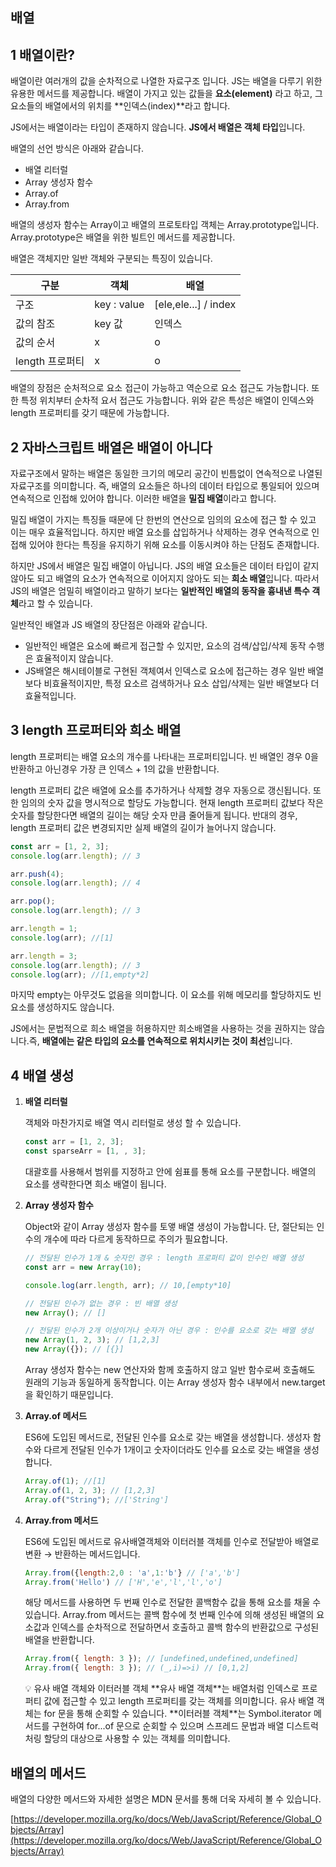 ## 배열

## 1 배열이란?

배열이란 여러개의 값을 순차적으로 나열한 자료구조 입니다. JS는 배열을 다루기 위한 유용한 메서드를 제공합니다. 배열이 가지고 있는 값들을 **요소(element)** 라고 하고, 그 요소들의 배열에서의 위치를 **인덱스(index)**라고 합니다.

JS에서는 배열이라는 타입이 존재하지 않습니다. **JS에서 배열은 객체 타입**입니다.

배열의 선언 방식은 아래와 같습니다.

-   배열 리터럴
-   Array 생성자 함수
-   Array.of
-   Array.from

배열의 생성자 함수는 Array이고 배열의 프로토타입 객체는 Array.prototype입니다. Array.prototype은 배열을 위한 빌트인 메서드를 제공합니다.

배열은 객체지만 일반 객체와 구분되는 특징이 있습니다.

| 구분            | 객체        | 배열                 |
| --------------- | ----------- | -------------------- |
| 구조            | key : value | [ele,ele...] / index |
| 값의 참조       | key 값      | 인덱스               |
| 값의 순서       | x           | o                    |
| length 프로퍼티 | x           | o                    |

배열의 장점은 순처적으로 요소 접근이 가능하고 역순으로 요소 접근도 가능합니다. 또한 특정 위치부터 순차적 요서 접근도 가능합니다. 위와 같은 특성은 배열이 인덱스와 length 프로퍼티를 갖기 때문에 가능합니다.

## 2 자바스크립트 배열은 배열이 아니다

자료구조에서 말하는 배열은 동일한 크기의 메모리 공간이 빈틈없이 연속적으로 나열된 자료구조를 의미합니다. 즉, 배열의 요소들은 하나의 데이터 타입으로 통일되어 있으며 연속적으로 인접해 있어야 합니다. 이러한 배열을 **밀집 배열**이라고 합니다.

밀집 배열이 가지는 특징들 때문에 단 한번의 연산으로 임의의 요소에 접근 할 수 있고 이는 매우 효율적입니다. 하지만 배열 요소를 삽입하거나 삭제하는 경우 연속적으로 인접해 있어야 한다는 특징을 유지하기 위해 요소를 이동시켜야 하는 단점도 존재합니다.

하지만 JS에서 배열은 밀집 배열이 아닙니다. JS의 배열 요소들은 데이터 타입이 같지 않아도 되고 배열의 요소가 연속적으로 이어지지 않아도 되는 **희소 배열**입니다. 따라서 JS의 배열은 엄밀히 배열이라고 말하기 보다는 **일반적인 배열의 동작을 흉내낸 특수 객체**라고 할 수 있습니다.

일반적인 배열과 JS 배열의 장단점은 아래와 같습니다.

-   일반적인 배열은 요소에 빠르게 접근할 수 있지만, 요소의 검색/삽입/삭제 동작 수행은 효율적이지 않습니다.
-   JS배열은 해시테이블로 구현된 객체여서 인덱스로 요소에 접근하는 경우 일반 배열보다 비효율적이지만, 특정 요소르 검색하거나 요소 삽입/삭제는 일반 배열보다 더 효율적입니다.

## 3 length 프로퍼티와 희소 배열

length 프로퍼티는 배열 요소의 개수를 나타내는 프로퍼티입니다. 빈 배열인 경우 0을 반환하고 아닌경우 가장 큰 인덱스 + 1의 값을 반환합니다.

length 프로퍼티 값은 배열에 요소를 추가하거나 삭제할 경우 자동으로 갱신됩니다. 또한 임의의 숫자 값을 명시적으로 할당도 가능합니다. 현재 length 프로퍼티 값보다 작은 숫자를 할당한다면 배열의 길이는 해당 숫자 만큼 줄어들게 됩니다. 반대의 경우, length 프로퍼티 값은 변경되지만 실제 배열의 길이가 늘어나지 않습니다.

```jsx
const arr = [1, 2, 3];
console.log(arr.length); // 3

arr.push(4);
console.log(arr.length); // 4

arr.pop();
console.log(arr.length); // 3

arr.length = 1;
console.log(arr); //[1]

arr.length = 3;
console.log(arr.length); // 3
console.log(arr); //[1,empty*2]
```

마지막 empty는 아무것도 없음을 의미합니다. 이 요소를 위해 메모리를 할당하지도 빈 요소를 생성하지도 않습니다.

JS에서는 문법적으로 희소 배열을 허용하지만 희소배열을 사용하는 것을 권하지는 않습니다.즉, **배열에는 같은 타입의 요소를 연속적으로 위치시키는 것이 최선**입니다.

## 4 배열 생성

1. **배열 리터럴**

    객체와 마찬가지로 배열 역시 리터럴로 생성 할 수 있습니다.

    ```jsx
    const arr = [1, 2, 3];
    const sparseArr = [1, , 3];
    ```

    대괄호를 사용해서 범위를 지정하고 안에 쉼표를 통해 요소를 구분합니다. 배열의 요소를 생략한다면 희소 배열이 됩니다.

2. **Array 생성자 함수**

    Object와 같이 Array 생성자 함수를 토앻 배열 생성이 가능합니다. 단, 절단되는 인수의 개수에 따라 다르게 동작하므로 주의가 필요합니다.

    ```jsx
    // 전달된 인수가 1개 & 숫자인 경우 : length 프로퍼티 값이 인수인 배열 생성
    const arr = new Array(10);

    console.log(arr.length, arr); // 10,[empty*10]

    // 전달된 인수가 없는 경우 : 빈 배열 생성
    new Array(); // []

    // 전달된 인수가 2개 이상이거나 숫자가 아닌 경우 : 인수를 요소로 갖는 배열 생성
    new Array(1, 2, 3); // [1,2,3]
    new Array({}); // [{}]
    ```

    Array 생성자 함수는 new 연산자와 함께 호출하지 않고 일반 함수로써 호출해도 원래의 기능과 동일하게 동작합니다. 이는 Array 생성자 함수 내부에서 new.target을 확인하기 때문입니다.

3. **Array.of 메서드**

    ES6에 도입된 메서드로, 전달된 인수를 요소로 갖는 배열을 생성합니다. 생성자 함수와 다르게 전달된 인수가 1개이고 숫자이더라도 인수를 요소로 갖는 배열을 생성합니다.

    ```jsx
    Array.of(1); //[1]
    Array.of(1, 2, 3); // [1,2,3]
    Array.of("String"); //['String']
    ```

4. **Array.from 메서드**

    ES6에 도입된 메서드로 유사배열객체와 이터러블 객체를 인수로 전달받아 배열로 변환 → 반환하는 메서드입니다.

    ```jsx
    Array.from({length:2,0 : 'a',1:'b'} // ['a','b']
    Array.from('Hello') // ['H','e','l','l','o']
    ```

    해당 메서드를 사용하면 두 번째 인수로 전달한 콜백함수 값을 통해 요소를 채울 수 있습니다. Array.from 메서드는 콜백 함수에 첫 번째 인수에 의해 생성된 배열의 요소값과 인덱스를 순차적으로 전달하면서 호출하고 콜백 함수의 반환값으로 구성된 배열을 반환합니다.

    ```jsx
    Array.from({ length: 3 }); // [undefined,undefined,undefined]
    Array.from({ length: 3 }); // (_,i)=>i) // [0,1,2]
    ```

    <aside>
    💡 유사 배열 객체와 이터러블 객체
    **유사 배열 객체**는 배열처럼 인덱스로 프로퍼티 값에 접근할 수 있고 length 프로퍼티를 갖는 객체를 의미합니다. 유사 배열 객체는 for 문을 통해 순회할 수 있습니다. 
    **이터러블 객체**는 Symbol.iterator 메서드를 구현하여 for...of 문으로 순회할 수 있으며 스프레드 문법과 배열 디스트럭처링 할당의 대상으로 사용할 수 있는 객체를 의미합니다.

    </aside>

## 배열의 메서드

배열의 다양한 메서드와 자세한 설명은 MDN 문서를 통해 더욱 자세히 볼 수 있습니다.

[https://developer.mozilla.org/ko/docs/Web/JavaScript/Reference/Global_Objects/Array](https://developer.mozilla.org/ko/docs/Web/JavaScript/Reference/Global_Objects/Array)
